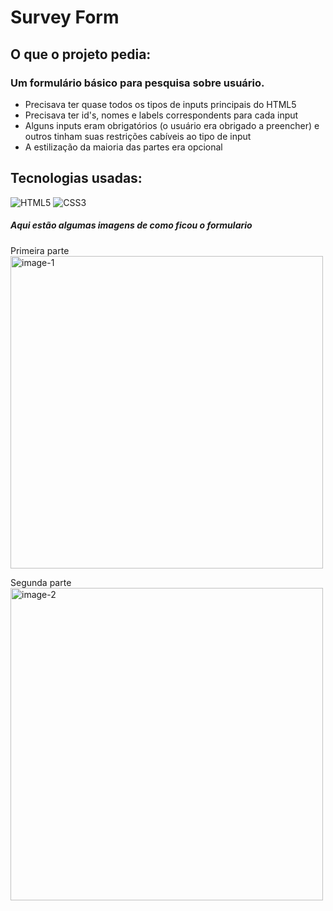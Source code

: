 # Survey Form

## O que o projeto pedia:
### Um formulário básico para pesquisa sobre usuário.
- Precisava ter quase todos os tipos de inputs principais do HTML5
- Precisava ter id's, nomes e labels correspondents para cada input
- Alguns inputs eram obrigatórios (o usuário era obrigado a preencher) e outros tinham suas restrições cabíveis ao tipo de input
- A estilização da maioria das partes era opcional

## Tecnologias usadas:
![HTML5](https://img.shields.io/badge/html5-%23E34F26.svg?style=for-the-badge&logo=html5&logoColor=white) ![CSS3](https://img.shields.io/badge/css3-%231572B6.svg?style=for-the-badge&logo=css3&logoColor=white)

##### Aqui estão algumas imagens de como ficou o formulario

Primeira parte<br />
<img src="https://github.com/dev-david-alves/Responsive-Web-Design-Certification/blob/main/Survey-Form/images/img-1.png?raw=true" alt="image-1" width="500"/>

Segunda parte<br />
<img src="https://github.com/dev-david-alves/Responsive-Web-Design-Certification/blob/main/Survey-Form/images/img-2.png?raw=true" alt="image-2" width="500"/>
